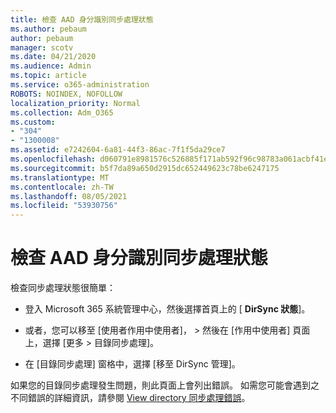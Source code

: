```yaml
---
title: 檢查 AAD 身分識別同步處理狀態
ms.author: pebaum
author: pebaum
manager: scotv
ms.date: 04/21/2020
ms.audience: Admin
ms.topic: article
ms.service: o365-administration
ROBOTS: NOINDEX, NOFOLLOW
localization_priority: Normal
ms.collection: Adm_O365
ms.custom:
- "304"
- "1300008"
ms.assetid: e7242604-6a81-44f3-86ac-7f1f5da29ce7
ms.openlocfilehash: d060791e8981576c526885f171ab592f96c98783a061acbf41e659b1f896b8cf
ms.sourcegitcommit: b5f7da89a650d2915dc652449623c78be6247175
ms.translationtype: MT
ms.contentlocale: zh-TW
ms.lasthandoff: 08/05/2021
ms.locfileid: "53930756"
---
```

# <a name="check-aad-identity-sync-status"></a>檢查 AAD 身分識別同步處理狀態

檢查同步處理狀態很簡單：
  
- 登入 Microsoft 365 系統管理中心，然後選擇首頁上的 [ **DirSync 狀態**]。

- 或者，您可以移至 [使用者作用中使用者]， \> 然後在 [作用中使用者] 頁面上，選擇 [更多 \> 目錄同步處理]。

- 在 [目錄同步處理] 窗格中，選擇 [移至 DirSync 管理]。

如果您的目錄同步處理發生問題，則此頁面上會列出錯誤。 如需您可能會遇到之不同錯誤的詳細資訊，請參閱 [View directory 同步處理錯誤](https://docs.microsoft.com//office365/enterprise/identify-directory-synchronization-errors)。
  